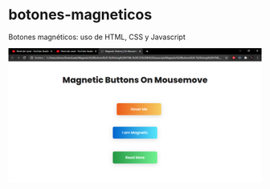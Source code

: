 # botones-magneticos
Botones magnéticos: uso de HTML, CSS y Javascript

![](https://github.com/elmergustavo/botones-magneticos/blob/master/1.PNG)
